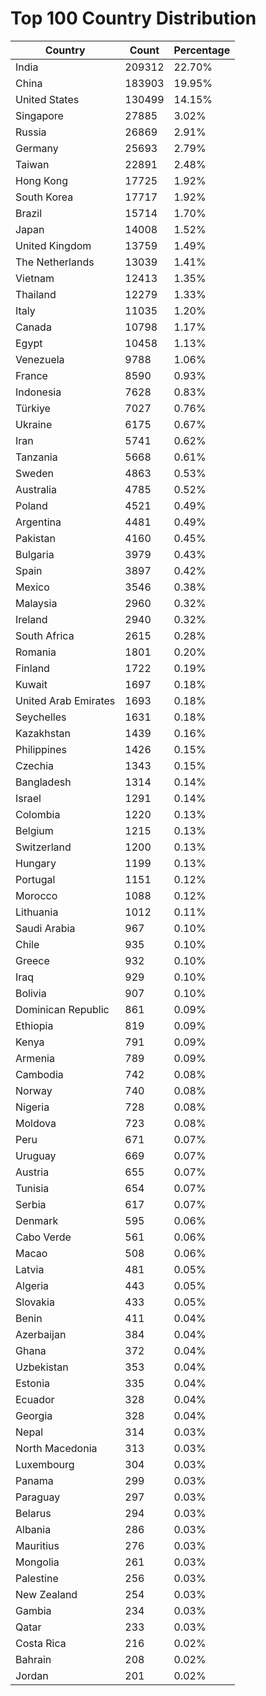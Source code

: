 # Top 100 Country Distribution
| Country | Count | Percentage |
|----|----|----|
| India | 209312 | 22.70% |
| China | 183903 | 19.95% |
| United States | 130499 | 14.15% |
| Singapore | 27885 | 3.02% |
| Russia | 26869 | 2.91% |
| Germany | 25693 | 2.79% |
| Taiwan | 22891 | 2.48% |
| Hong Kong | 17725 | 1.92% |
| South Korea | 17717 | 1.92% |
| Brazil | 15714 | 1.70% |
| Japan | 14008 | 1.52% |
| United Kingdom | 13759 | 1.49% |
| The Netherlands | 13039 | 1.41% |
| Vietnam | 12413 | 1.35% |
| Thailand | 12279 | 1.33% |
| Italy | 11035 | 1.20% |
| Canada | 10798 | 1.17% |
| Egypt | 10458 | 1.13% |
| Venezuela | 9788 | 1.06% |
| France | 8590 | 0.93% |
| Indonesia | 7628 | 0.83% |
| Türkiye | 7027 | 0.76% |
| Ukraine | 6175 | 0.67% |
| Iran | 5741 | 0.62% |
| Tanzania | 5668 | 0.61% |
| Sweden | 4863 | 0.53% |
| Australia | 4785 | 0.52% |
| Poland | 4521 | 0.49% |
| Argentina | 4481 | 0.49% |
| Pakistan | 4160 | 0.45% |
| Bulgaria | 3979 | 0.43% |
| Spain | 3897 | 0.42% |
| Mexico | 3546 | 0.38% |
| Malaysia | 2960 | 0.32% |
| Ireland | 2940 | 0.32% |
| South Africa | 2615 | 0.28% |
| Romania | 1801 | 0.20% |
| Finland | 1722 | 0.19% |
| Kuwait | 1697 | 0.18% |
| United Arab Emirates | 1693 | 0.18% |
| Seychelles | 1631 | 0.18% |
| Kazakhstan | 1439 | 0.16% |
| Philippines | 1426 | 0.15% |
| Czechia | 1343 | 0.15% |
| Bangladesh | 1314 | 0.14% |
| Israel | 1291 | 0.14% |
| Colombia | 1220 | 0.13% |
| Belgium | 1215 | 0.13% |
| Switzerland | 1200 | 0.13% |
| Hungary | 1199 | 0.13% |
| Portugal | 1151 | 0.12% |
| Morocco | 1088 | 0.12% |
| Lithuania | 1012 | 0.11% |
| Saudi Arabia | 967 | 0.10% |
| Chile | 935 | 0.10% |
| Greece | 932 | 0.10% |
| Iraq | 929 | 0.10% |
| Bolivia | 907 | 0.10% |
| Dominican Republic | 861 | 0.09% |
| Ethiopia | 819 | 0.09% |
| Kenya | 791 | 0.09% |
| Armenia | 789 | 0.09% |
| Cambodia | 742 | 0.08% |
| Norway | 740 | 0.08% |
| Nigeria | 728 | 0.08% |
| Moldova | 723 | 0.08% |
| Peru | 671 | 0.07% |
| Uruguay | 669 | 0.07% |
| Austria | 655 | 0.07% |
| Tunisia | 654 | 0.07% |
| Serbia | 617 | 0.07% |
| Denmark | 595 | 0.06% |
| Cabo Verde | 561 | 0.06% |
| Macao | 508 | 0.06% |
| Latvia | 481 | 0.05% |
| Algeria | 443 | 0.05% |
| Slovakia | 433 | 0.05% |
| Benin | 411 | 0.04% |
| Azerbaijan | 384 | 0.04% |
| Ghana | 372 | 0.04% |
| Uzbekistan | 353 | 0.04% |
| Estonia | 335 | 0.04% |
| Ecuador | 328 | 0.04% |
| Georgia | 328 | 0.04% |
| Nepal | 314 | 0.03% |
| North Macedonia | 313 | 0.03% |
| Luxembourg | 304 | 0.03% |
| Panama | 299 | 0.03% |
| Paraguay | 297 | 0.03% |
| Belarus | 294 | 0.03% |
| Albania | 286 | 0.03% |
| Mauritius | 276 | 0.03% |
| Mongolia | 261 | 0.03% |
| Palestine | 256 | 0.03% |
| New Zealand | 254 | 0.03% |
| Gambia | 234 | 0.03% |
| Qatar | 233 | 0.03% |
| Costa Rica | 216 | 0.02% |
| Bahrain | 208 | 0.02% |
| Jordan | 201 | 0.02% |
